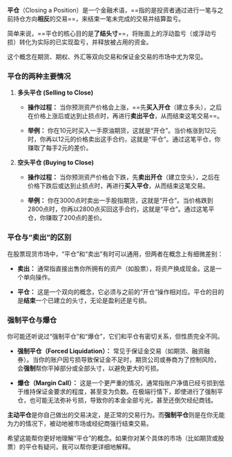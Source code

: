**平仓**（Closing a Position）是一个金融术语，==指的是投资者通过进行一笔与之前持仓方向**相反**的交易==，来结束一笔未完成的交易并结算盈亏。

简单来说，==平仓的核心目的是**了结头寸**==，将账面上的浮动盈亏（或浮动亏损）转化为实际的已实现盈亏，并释放被占用的资金。

这个概念在期货、期权、外汇等双向交易和保证金交易的市场中尤为常见。

### 平仓的两种主要情况

1. **多头平仓 (Selling to Close)**
    
    - **操作过程：** 当你预测资产价格会上涨，==先**买入开仓**（建立多头），之后在价格上涨后或达到止损点时，再进行**卖出平仓**，从而结束这笔交易==。
        
    - **举例：** 你在10元时买入一手原油期货，这就是“开仓”。当价格涨到12元时，你再以12元的价格卖出这手合约，这就是“平仓”。通过这笔平仓，你赚取了每手2元的差价。
        
2. **空头平仓 (Buying to Close)**
    
    - **操作过程：** 当你预测资产价格会下跌，先**卖出开仓**（建立空头），之后在价格下跌后或达到止损点时，再进行**买入平仓**，从而结束这笔交易。
        
    - **举例：** 你在3000点时卖出一手股指期货，这就是“开仓”。当价格跌到2800点时，你再以2800点买回这手合约，这就是“平仓”。通过这笔平仓，你赚取了200点的差价。

### 平仓与“卖出”的区别

在股票现货市场中，“平仓”和“卖出”有时可以通用，但两者在概念上有细微差别：

- **卖出：** 通常指直接出售你所拥有的资产（如股票），将资产换成现金。这是一个单向操作。
    
- **平仓：** 这是一个双向的概念，它必须与之前的“开仓”操作相对应。平仓的目的是**结束**一个已建立的头寸，无论是盈利还是亏损。

### 强制平仓与爆仓

你可能还听说过“强制平仓”和“爆仓”，它们和平仓有密切关系，但性质完全不同。

- **强制平仓（Forced Liquidation）：** 常见于保证金交易（如期货、融资融券）。当你的账户因亏损导致保证金不足时，期货公司或券商为了控制风险，会**强制**帮你平掉部分或全部头寸，以避免更大的亏损。
    
- **爆仓（Margin Call）：** 这是一个更严重的情况，通常指账户净值已经亏损到低于维持保证金要求的程度，甚至变为负数。在极端行情下，即使进行了强制平仓，也可能无法弥补亏损，导致你的本金全部亏光，甚至还倒欠经纪商钱。
    

**主动平仓**是你自己做出的交易决定，是正常的交易行为。而**强制平仓**则是在你无能为力的情况下，被动地被市场或经纪商强行结束交易。

希望这能帮你更好地理解“平仓”的概念。如果你对某个具体的市场（比如期货或股票）的平仓有疑问，我可以帮你更详细地解释。